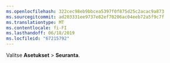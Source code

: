 ```yaml
---
ms.openlocfilehash: 322cec98eb9bbcea5397f0f875d25c2acac9a873
ms.sourcegitcommit: ad203331ee9737e82ef70206ac04eeb72a5f9c7f
ms.translationtype: MT
ms.contentlocale: fi-FI
ms.lasthandoff: 06/18/2019
ms.locfileid: "67215792"
---
```

Valitse **Asetukset** > **Seuranta**.